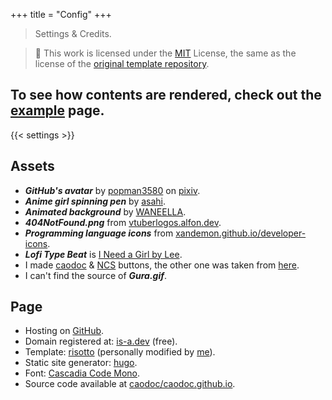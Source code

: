 +++
title = "Config"
+++

> Settings & Credits.

> 🧾 This work is licensed under the [MIT](https://github.com/caodoc/caodoc.github.io/blob/main/LICENSE.txt) License, the same as the license of the [original template repository](https://github.com/joeroe/risotto/blob/main/LICENSE).

## To see how contents are rendered, check out the [example](/example) page.

{{< settings >}}

## Assets
+ ***GitHub's avatar*** by [popman3580](https://www.pixiv.net/en/users/4403712) on [pixiv](https://pixiv.net).
+ ***Anime girl spinning pen*** by [asahi](https://imgur.com/asahi-wKjtZg3).
+ ***Animated background*** by [WANEELLA](https://waneella.tumblr.com/).
+ ***404NotFound.png*** from [vtuberlogos.alfon.dev](https://vtuberlogos.alfon.dev/).
+ ***Programming language icons*** from [xandemon.github.io/developer-icons](https://xandemon.github.io/developer-icons/).
+ ***Lofi Type Beat*** is [I Need a Girl by Lee](https://www.youtube.com/watch?v=xVf4Zk8CBj0).
+ I made [caodoc](/assets/caodoc-webring.png) & [NCS](/assets/ncs.gif) buttons, the other one was taken from [here](https://cyber.dabamos.de/88x31/).
+ I can't find the source of ***Gura.gif***.

## Page
+ Hosting on [GitHub](https://pages.github.com).
+ Domain registered at: [is-a.dev](https://is-a.dev) (free).
+ Template: [risotto](https://github.com/joeroe/risotto) (personally modified by [me](https://github.com/caodoc)).
+ Static site generator: [hugo](https://gohugo.io).
+ Font: [Cascadia Code Mono](https://github.com/microsoft/cascadia-code).
+ Source code available at [caodoc/caodoc.github.io](https://github.com/caodoc/caodoc.github.io).